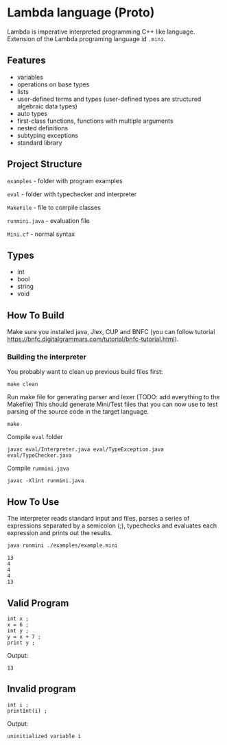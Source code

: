 # Lambda language (Proto)

Lambda is imperative interpreted programming C++ like language.
Extension of the Lambda programing language id `.mini`.


## Features

- variables
- operations on base types
- lists
- user-defined terms and types (user-defined types are structured algebraic data types)
- auto types
- first-class functions, functions with multiple arguments
- nested definitions
- subtyping exceptions
- standard library


## Project Structure

`examples` - folder with program examples

`eval` - folder with typechecker and interpreter

`MakeFile` - file to compile classes

`runmini.java` - evaluation file

`Mini.cf` - normal syntax

## Types
- int
- bool
- string
- void

## How To Build
Make sure you installed java, Jlex, CUP and BNFC (you can follow tutorial https://bnfc.digitalgrammars.com/tutorial/bnfc-tutorial.html).

### Building the interpreter
You probably want to clean up previous build files first:
```
make clean
```

Run make file for generating parser and lexer (TODO: add everything to the Makefile)
This should generate Mini/Test files that you can now use to test parsing of the source code in the target language.
```
make
```

Compile `eval` folder
```
javac eval/Interpreter.java eval/TypeException.java eval/TypeChecker.java
```
Compile `runmini.java`
```
javac -Xlint runmini.java 
```

## How To Use
The interpreter reads standard input and files, parses a series of expressions separated by a semicolon (;), typechecks and evaluates each expression and prints out the results.

```bash
java runmini ./examples/example.mini
```
```
13
4
4
4
13
```

## Valid Program

```
int x ;
x = 6 ;
int y ;
y = x + 7 ;
print y ;
```

Output:
```
13
```

## Invalid program

```
int i ;
printInt(i) ;
```
Output:
```
uninitialized variable i
```



